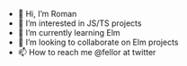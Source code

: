 - 👋 Hi, I’m Roman
- 👀 I’m interested in JS/TS projects
- 🌱 I’m currently learning Elm
- 💞️ I’m looking to collaborate on Elm projects
- 📫 How to reach me @fellor at twitter

<!---
fellz/fellz is a ✨ special ✨ repository because its `README.md` (this file) appears on your GitHub profile.
You can click the Preview link to take a look at your changes.
--->
